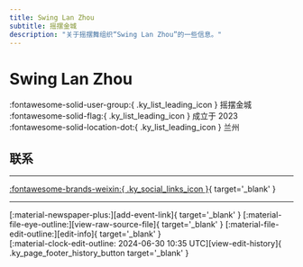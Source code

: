```yaml
---
title: Swing Lan Zhou
subtitle: 摇摆金城
description: "关于摇摆舞组织“Swing Lan Zhou”的一些信息。"
---
```


# Swing Lan Zhou

:fontawesome-solid-user-group:{ .ky_list_leading_icon } 摇摆金城  
:fontawesome-solid-flag:{ .ky_list_leading_icon } 成立于 2023  
:fontawesome-solid-location-dot:{ .ky_list_leading_icon } 兰州  


## 联系


---

 [:fontawesome-brands-weixin:{ .ky_social_links_icon }](# "swinglanzhou摇摆金城"){ target='_blank' }

---

<div class="ky_page_footer" markdown>
<div class="ky_page_footer_trailing" markdown="span">
[:material-newspaper-plus:][add-event-link]{ target='_blank' }
[:material-file-eye-outline:][view-raw-source-file]{ target='_blank' }
[:material-file-edit-outline:][edit-info]{ target='_blank' }
</div>
<div class="ky_page_footer_leading" markdown="span">
[:material-clock-edit-outline: 2024-06-30 10:35 UTC][view-edit-history]{ .ky_page_footer_history_button target='_blank' }
</div>
</div>

[add-event-link]: https://github.com/swingdance/events/issues/new?assignees=&labels=add+event&projects=&template=02-add_entity.yml&title=%5Bcn%5D%20%3CName%3E&region=cn&province=Gansu&city=Lanzhou&org_id=swing-lan-zhou "添加活动"
[view-raw-source-file]: https://github.com/swingdance/orgs/blob/main/cn/swing-lan-zhou.json "查看原始源文件"
[edit-info]: https://github.com/swingdance/orgs/issues/new?assignees=&labels=update+org&projects=&template=03-update_entity.yml&title=%5Bcn%5D%20Swing%20Lan%20Zhou&region=cn&id=swing-lan-zhou&name=Swing%20Lan%20Zhou "编辑信息"

[view-edit-history]: https://github.com/swingdance/orgs/commits/main/cn/swing-lan-zhou.json "查看编辑历史"
